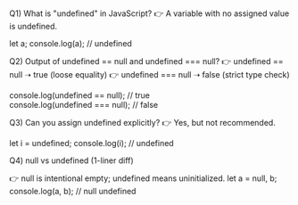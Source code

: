 Q1) What is "undefined" in JavaScript?
👉 A variable with no assigned value is undefined.

let a;
console.log(a); // undefined

Q2) Output of undefined == null and undefined === null?
   👉 undefined == null ➝ true (loose equality)
   👉 undefined === null ➝ false (strict type check)

console.log(undefined == null);  // true  
console.log(undefined === null); // false

Q3) Can you assign undefined explicitly?
👉 Yes, but not recommended.

let i = undefined;
console.log(i); // undefined

Q4) null vs undefined (1-liner diff)

👉 null is intentional empty; undefined means uninitialized.
let a = null, b;
console.log(a, b); // null undefined


